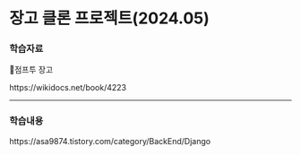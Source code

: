 <h1>장고 클론 프로젝트(2024.05)</h1>
<h3>학습자료</h3>
<p>🍕점프투 장고</p>
<p>https://wikidocs.net/book/4223</p>
<hr>
<h3>학습내용</h3>
https://asa9874.tistory.com/category/BackEnd/Django

